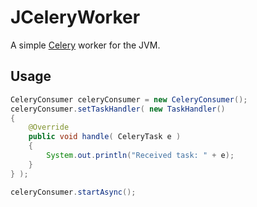 JCeleryWorker
=============

A simple [Celery][1] worker for the JVM.

## Usage
```java
CeleryConsumer celeryConsumer = new CeleryConsumer();
celeryConsumer.setTaskHandler( new TaskHandler()
{
	@Override
	public void handle( CeleryTask e )
	{
		System.out.println("Received task: " + e);
	}
} );

celeryConsumer.startAsync();
```

[1]: http://www.celeryproject.org/
